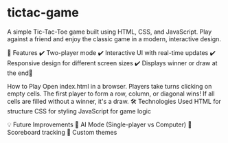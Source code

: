 # tictac-game
A simple Tic-Tac-Toe game built using HTML, CSS, and JavaScript. Play against a friend and enjoy the classic game in a modern, interactive design.

📝 Features
✔️ Two-player mode
✔️ Interactive UI with real-time updates
✔️ Responsive design for different screen sizes
✔️ Displays winner or draw at the end🚀 

How to Play
Open index.html in a browser.
Players take turns clicking on empty cells.
The first player to form a row, column, or diagonal wins!
If all cells are filled without a winner, it's a draw.
🛠️ Technologies Used
HTML for structure
CSS for styling
JavaScript for game logic

💡 Future Improvements
🔹 AI Mode (Single-player vs Computer)
🔹 Scoreboard tracking
🔹 Custom themes
